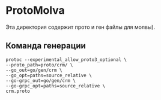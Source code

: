 # ProtoMolva

Эта директория содержит прото и ген файлы для молвы).

## Команда генерации

```
protoc --experimental_allow_proto3_optional \
--proto_path=proto/crm/ \
--go_out=go/gen/crm \
--go_opt=paths=source_relative \
--go-grpc_out=go/gen/crm \
--go-grpc_opt=paths=source_relative \
crm.proto
